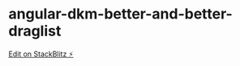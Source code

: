 # angular-dkm-better-and-better-draglist

[Edit on StackBlitz ⚡️](https://stackblitz.com/edit/angular-dkm-better-and-better-draglist)
